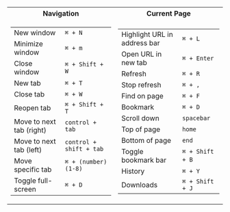 <table>
<tr><th>Navigation</th><th>Current Page</th></tr>
<tr><td>

|||
|--|--|
|New window| `⌘ + N`|
|Minimize window|`⌘ + m`|
|Close window| `⌘ + Shift + W` |
|New tab| `⌘ + T`|
|Close tab| `⌘ + W`|
|Reopen tab| `⌘ + Shift + T`|
|Move to next tab (right)|`control + tab`|
|Move to next tab (left)|`control + shift + tab`|
|Move specific tab|`⌘ + (number) (1-8)`|
|Toggle full-screen|`⌘ + D`|

</td><td>

|||
|--|--|
|Highlight URL in address bar|`⌘ + L`|
|Open URL in new tab|`⌘ + Enter`|
|Refresh|`⌘ + R`|
|Stop refresh|`⌘ + ,`|
|Find on page|`⌘ + F`|
|Bookmark|`⌘ + D`|
|Scroll down|`spacebar`|
|Top of page|`home`|
|Bottom of page|`end`|
|Toggle bookmark bar‏‏‎|`⌘ + Shift + B`‏‏‎|
|History|`⌘ + Y`|
|Downloads|`⌘ + Shift + J`|

</td></tr> </table>
